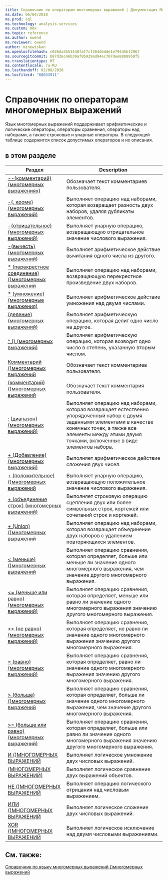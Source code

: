 ```yaml
---
title: Справочник по операторам многомерных выражений | Документация Майкрософт
ms.date: 06/04/2018
ms.prod: sql
ms.technology: analysis-services
ms.custom: mdx
ms.topic: reference
ms.author: owend
ms.reviewer: owend
author: minewiskan
ms.openlocfilehash: c026da3551448faf7cf204dbdde1e794d5b12967
ms.sourcegitcommit: b87d36c46b39af8b929ad94ec707dee8800950f5
ms.translationtype: MT
ms.contentlocale: ru-RU
ms.lasthandoff: 02/08/2020
ms.locfileid: "68033911"
---
```

# <a name="mdx-operator-reference-mdx"></a>Справочник по операторам многомерных выражений


  Язык многомерных выражений поддерживает арифметические и логические операторы, операторы сравнения, операторы над наборами, а также строковые и унарные операторы. В следующей таблице содержится список допустимых операторов и их описания.  
  
## <a name="in-this-section"></a>в этом разделе  
  
|Раздел|Description|  
|-----------|-----------------|  
|[--&#40;комментарий&#41; &#40;многомерных выражениях&#41;](../mdx/comment-mdx-operator-reference.md)|Обозначает текст комментариев пользователя.|  
|[-&#40;, кроме&#41; &#40;многомерных выражений&#41;](../mdx/except-mdx-operator.md)|Выполняет операцию над наборами, которая возвращает разность двух наборов, удаляя дубликаты элементов.|  
|[-&#40;отрицательное&#41; &#40;многомерных выражений&#41;](../mdx/negative-mdx.md)|Выполняет унарную операцию, возвращающую отрицательное значение числового выражения.|  
|[-&#40;вычесть&#41; &#40;многомерных выражений&#41;](../mdx/subtract-mdx.md)|Выполняет арифметическое действие вычитания одного числа из другого.|  
|[&#42; &#40;перекрестное соединение&#41; &#40;&#41;многомерных выражений](../mdx/crossjoin-mdx-operator-reference.md)|Выполняет операцию над наборами, возвращающую перекрестное произведение двух наборов.|  
|[&#42; &#40;умножение&#41; &#40;многомерные выражения&#41;](../mdx/multiply-mdx.md)|Выполняет арифметическое действие умножения над двумя числами.|  
|[&#40;деление&#41; &#40;многомерных выражений&#41;](../mdx/divide-mdx-operator-reference.md)|Выполняет арифметическую операцию, которая делит одно число на другое.|  
|[^ &#40;&#41; &#40;многомерных выражений&#41;](../mdx/power-mdx.md)|Выполняет арифметическую операцию, которая возводит одно число в степень, указанную вторым числом.|  
|[Комментарий &#40;&#41;многомерных выражений](../mdx/comment-mdx.md)|Обозначает текст комментариев пользователя.|  
|[&#40;комментарий&#41; &#40;&#41;многомерных выражений](../mdx/comment-mdx-double-slash.md)|Обозначает текст комментария пользователя.|  
|[: &#40;диапазон&#41; &#40;многомерных выражений&#41;](../mdx/range-mdx.md)|Выполняет операцию над наборами, которая возвращает естественно упорядоченный набор с двумя заданными элементами в качестве конечных точек, а также все элементы между этими двумя точками, включенные в виде элементов набора.|  
|[+ &#40;Добавление&#41; &#40;многомерных выражений&#41;](../mdx/add-mdx.md)|Выполняет арифметическое действие сложения двух чисел.|  
|[+ &#40;положительное&#41; &#40;&#41;многомерных выражений](../mdx/positive-mdx.md)|Выполняет унарную операцию, возвращающую положительное значение числового выражения.|  
|[+ &#40;объединение строк&#41; &#40;многомерных выражений&#41;](../mdx/string-concatenation-mdx.md)|Выполняет строковую операцию сцепления двух или более символьных строк, кортежей или сочетаний строк и кортежей.|  
|[+ &#40;Union&#41; &#40;&#41;многомерных выражений](../mdx/union-mdx-operator-reference.md)|Выполняет операцию над наборами, которая возвращает объединение двух наборов с удалением повторяющихся элементов.|  
|[&#60; &#40;меньше&#41; &#40;&#41;многомерных выражений](../mdx/less-than-mdx.md)|Выполняет операцию сравнения, которая определяет, больше или меньше ли значение одного многомерного выражения, чем значение другого многомерного выражения.|  
|[&#60;= &#40;меньше или равно&#41; &#40;многомерных выражений&#41;](../mdx/less-than-or-equal-to-mdx.md)|Выполняет операцию сравнения, которая определяет, меньше или равно ли значение одного многомерного выражения значению другого многомерного выражения.|  
|[&#60;&#62; &#40;не равно&#41; &#40;многомерных выражений&#41;](../mdx/not-equal-to-mdx.md)|Выполняет операцию сравнения, которая определяет, не равно ли значение одного многомерного выражения значению другого многомерного выражения.|  
|[= &#40;равно&#41; &#40;многомерных выражений&#41;](../mdx/equal-to-mdx.md)|Выполняет операцию сравнения, которая определяет, равно ли значение одного многомерного выражения значению другого многомерного выражения.|  
|[&#62; &#40;больше&#41; &#40;&#41;многомерных выражений](../mdx/greater-than-mdx.md)|Выполняет операцию сравнения, которая определяет, больше ли значение одного многомерного выражения, чем значение другого многомерного выражения.|  
|[&#62;= &#40;больше или равно&#41; &#40;многомерных выражений&#41;](../mdx/greater-than-or-equal-to-mdx.md)|Выполняет операцию сравнения, которая определяет, больше или равно ли значение одного многомерного выражения значению другого многомерного выражения.|  
|[И &#40;&#41;МНОГОМЕРНЫХ ВЫРАЖЕНИЙ](../mdx/and-mdx.md)|Выполняет логическое умножение двух числовых выражений.|  
|[&#40;МНОГОМЕРНЫХ ВЫРАЖЕНИЙ&#41;](../mdx/is-mdx.md)|Выполняет логическое сравнение двух выражений объектов.|  
|[НЕ &#40;&#41;МНОГОМЕРНЫХ ВЫРАЖЕНИЙ](../mdx/not-mdx.md)|Выполняет операцию логического отрицания над числовым выражением.|  
|[ИЛИ &#40;&#41;МНОГОМЕРНЫХ ВЫРАЖЕНИЙ](../mdx/or-mdx.md)|Выполняет логическое сложение двух числовых выражений.|  
|[XOR &#40;&#41;МНОГОМЕРНЫХ ВЫРАЖЕНИЙ](../mdx/xor-mdx.md)|Выполняет логическое исключение над двумя числовыми выражениями.|  
  
## <a name="see-also"></a>См. также:  
 [Справочник по языку многомерных выражений &#40;&#41;многомерных выражений](../mdx/mdx-language-reference-mdx.md)  
  
  
